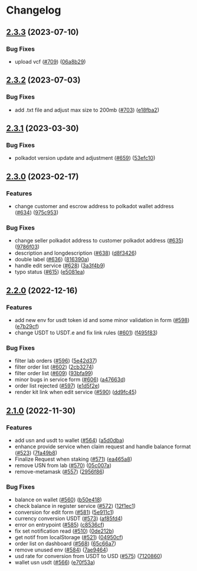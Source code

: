 # Changelog

## [2.3.3](https://github.com/debionetwork/debio-frontend/compare/2.3.2...2.3.3) (2023-07-10)


### Bug Fixes

* upload vcf ([#709](https://github.com/debionetwork/debio-frontend/issues/709)) ([06a8b29](https://github.com/debionetwork/debio-frontend/commit/06a8b2943939d6b06b597dec0f688d8d17e0bcc9))

## [2.3.2](https://github.com/debionetwork/debio-frontend/compare/2.3.1...2.3.2) (2023-07-03)


### Bug Fixes

* add .txt file and adjust max size to 200mb ([#703](https://github.com/debionetwork/debio-frontend/issues/703)) ([e18fba2](https://github.com/debionetwork/debio-frontend/commit/e18fba2e9c060e207ecba26559c1db1a7d08bb8a))

## [2.3.1](https://github.com/debionetwork/debio-frontend/compare/2.3.0...2.3.1) (2023-03-30)


### Bug Fixes

* polkadot version update and adjustment ([#659](https://github.com/debionetwork/debio-frontend/issues/659)) ([53efc10](https://github.com/debionetwork/debio-frontend/commit/53efc102e82e5f901962046462c2540767b582ec))

## [2.3.0](https://github.com/debionetwork/debio-frontend/compare/2.2.0...2.3.0) (2023-02-17)


### Features

* change customer and escrow address to polkadot wallet address ([#634](https://github.com/debionetwork/debio-frontend/issues/634)) ([975c953](https://github.com/debionetwork/debio-frontend/commit/975c953cbd28e7f33d65661a098e52ee52c83a66))


### Bug Fixes

* change seller polkadot address to customer polkadot address ([#635](https://github.com/debionetwork/debio-frontend/issues/635)) ([9786f03](https://github.com/debionetwork/debio-frontend/commit/9786f03498b78d6f0e2d8277bb10262122717fab))
* description and longdescription ([#638](https://github.com/debionetwork/debio-frontend/issues/638)) ([d8f3426](https://github.com/debionetwork/debio-frontend/commit/d8f34261a79a286a80be6ba5705d59e10fcd60a5))
* double label ([#636](https://github.com/debionetwork/debio-frontend/issues/636)) ([816390a](https://github.com/debionetwork/debio-frontend/commit/816390a0036d1e9c244ba6364716d17a3ac13539))
* handle edit service ([#628](https://github.com/debionetwork/debio-frontend/issues/628)) ([3a3f4b9](https://github.com/debionetwork/debio-frontend/commit/3a3f4b9bbb49fe876d274748eb14f2dfbcc615f2))
* typo status ([#615](https://github.com/debionetwork/debio-frontend/issues/615)) ([e5081ea](https://github.com/debionetwork/debio-frontend/commit/e5081eaeb19790b3fee3895155174d5134bf21c0))

## [2.2.0](https://github.com/debionetwork/debio-frontend/compare/2.1.0...2.2.0) (2022-12-16)


### Features

* add new env for usdt token id and some minor validation in form ([#598](https://github.com/debionetwork/debio-frontend/issues/598)) ([e7b29cf](https://github.com/debionetwork/debio-frontend/commit/e7b29cf60a76eeb08d79f325120691144fe12c70))
* change USDT to USDT.e and fix link rules ([#601](https://github.com/debionetwork/debio-frontend/issues/601)) ([f495f83](https://github.com/debionetwork/debio-frontend/commit/f495f837296f4dd32cd8f0687f289b93f7d696ef))


### Bug Fixes

* filter lab orders ([#596](https://github.com/debionetwork/debio-frontend/issues/596)) ([5e42d37](https://github.com/debionetwork/debio-frontend/commit/5e42d37e18877b8442e66821c688f92ef45217c2))
* filter order list ([#602](https://github.com/debionetwork/debio-frontend/issues/602)) ([2cb3274](https://github.com/debionetwork/debio-frontend/commit/2cb327403dafd79cf8e2564791cf02a701b6a0f4))
* filter order list ([#609](https://github.com/debionetwork/debio-frontend/issues/609)) ([93bfa99](https://github.com/debionetwork/debio-frontend/commit/93bfa99bc18dbb2ca29c5a6c9c8368b48c427ec1))
* minor bugs in service form ([#606](https://github.com/debionetwork/debio-frontend/issues/606)) ([a47663d](https://github.com/debionetwork/debio-frontend/commit/a47663d66d2ab685f152cf636571391b6201dadc))
* order list rejected ([#597](https://github.com/debionetwork/debio-frontend/issues/597)) ([e1d5f2e](https://github.com/debionetwork/debio-frontend/commit/e1d5f2efb712381948f084141cae985141f124f3))
* render kit link when edit service ([#590](https://github.com/debionetwork/debio-frontend/issues/590)) ([dd9fc45](https://github.com/debionetwork/debio-frontend/commit/dd9fc4581df9d60b54285878a5fec32e1faa3c0f))

## [2.1.0](https://github.com/debionetwork/debio-frontend/compare/2.0.6...2.1.0) (2022-11-30)


### Features

* add usn and usdt to wallet ([#564](https://github.com/debionetwork/debio-frontend/issues/564)) ([a5d0dba](https://github.com/debionetwork/debio-frontend/commit/a5d0dba07d825f706c111eb5cc8291855c9de40a))
* enhance provide service when claim request and handle balance format ([#523](https://github.com/debionetwork/debio-frontend/issues/523)) ([7fa49b8](https://github.com/debionetwork/debio-frontend/commit/7fa49b89081dcaa62c099999823299d8c299ad13))
* Finalize Request when staking ([#571](https://github.com/debionetwork/debio-frontend/issues/571)) ([ea465a8](https://github.com/debionetwork/debio-frontend/commit/ea465a8e33a8c0222a6defc84ccef0155e2de885))
* remove USN from lab ([#570](https://github.com/debionetwork/debio-frontend/issues/570)) ([05c007a](https://github.com/debionetwork/debio-frontend/commit/05c007a51ddd21dab5e630670500694184376767))
* remove-metamask ([#557](https://github.com/debionetwork/debio-frontend/issues/557)) ([2956f86](https://github.com/debionetwork/debio-frontend/commit/2956f863d50dda7838be21dfaeb2abf58decb52e))


### Bug Fixes

* balance on wallet ([#560](https://github.com/debionetwork/debio-frontend/issues/560)) ([b50e418](https://github.com/debionetwork/debio-frontend/commit/b50e418b2df163cbf850aea88417c2d507766d26))
* check balance in register service ([#572](https://github.com/debionetwork/debio-frontend/issues/572)) ([12f1ec1](https://github.com/debionetwork/debio-frontend/commit/12f1ec17c043630f7b2bee575d8f9a8d1ab7be7d))
* conversion for edit form ([#581](https://github.com/debionetwork/debio-frontend/issues/581)) ([5e911c1](https://github.com/debionetwork/debio-frontend/commit/5e911c1f7a77a7de91272075040db3aa2151a67e))
* currency conversion USDT ([#573](https://github.com/debionetwork/debio-frontend/issues/573)) ([af85fd4](https://github.com/debionetwork/debio-frontend/commit/af85fd46ffd0f50e839d6e26293bad090babf6c6))
* error on entrypoint ([#585](https://github.com/debionetwork/debio-frontend/issues/585)) ([c8536cf](https://github.com/debionetwork/debio-frontend/commit/c8536cfee1333b4278ed8920a9f80d7e93d36392))
* fix set notification read ([#510](https://github.com/debionetwork/debio-frontend/issues/510)) ([0de212b](https://github.com/debionetwork/debio-frontend/commit/0de212bc46e95b935501f111969faac093870e39))
* get notif from localStorage ([#521](https://github.com/debionetwork/debio-frontend/issues/521)) ([04950cf](https://github.com/debionetwork/debio-frontend/commit/04950cf048c16cdbe3d002802a40795137f34017))
* order list on dashboard ([#568](https://github.com/debionetwork/debio-frontend/issues/568)) ([65c66a7](https://github.com/debionetwork/debio-frontend/commit/65c66a7f7576cddd8b8f7406e3f75c7683eec21f))
* remove unused env ([#584](https://github.com/debionetwork/debio-frontend/issues/584)) ([7ae9464](https://github.com/debionetwork/debio-frontend/commit/7ae9464ad588f8dfd0a4263aa2134eab7d4fc4de))
* usd rate for conversion from USDT to USD ([#575](https://github.com/debionetwork/debio-frontend/issues/575)) ([7120860](https://github.com/debionetwork/debio-frontend/commit/712086093bfd2457479fae3b3ba9bb30b6255fd0))
* wallet usn usdt ([#566](https://github.com/debionetwork/debio-frontend/issues/566)) ([e70f53a](https://github.com/debionetwork/debio-frontend/commit/e70f53a6a02a1aba69eabf4e7e06d39ace998047))

